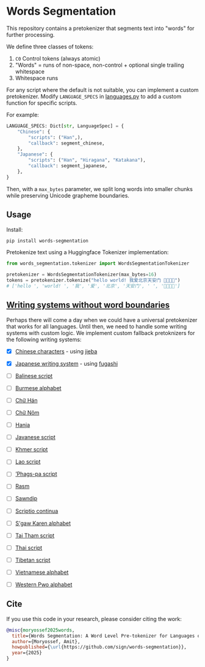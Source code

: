 # Words Segmentation

This repository contains a pretokenizer that segments text into "words" for further processing.

We define three classes of tokens:

1. `C0` Control tokens (always atomic)
2. "Words" = runs of non-space, non-control + optional single trailing whitespace
3. Whitespace runs

For any script where the default is not suitable, you can implement a custom pretokenizer.
Modify `LANGUAGE_SPECS` in [languages.py](./words_segmentation/languages.py) to add a custom function for specific scripts.

For example:

```python
LANGUAGE_SPECS: Dict[str, LanguageSpec] = {
    "Chinese": {
        "scripts": ("Han",),
        "callback": segment_chinese,
    },
    "Japanese": {
        "scripts": ("Han", "Hiragana", "Katakana"),
        "callback": segment_japanese,
    },
}
```

Then, with a `max_bytes` parameter, we split long words into smaller chunks while preserving
Unicode grapheme boundaries.

## Usage

Install:
```bash
pip install words-segmentation
```

Pretokenize text using a Huggingface Tokenizer implementation:
```python
from words_segmentation.tokenizer import WordsSegmentationTokenizer

pretokenizer = WordsSegmentationTokenizer(max_bytes=16)
tokens = pretokenizer.tokenize("hello world! 我爱北京天安门 👩‍👩‍👧‍👦")
# ['hello ', 'world! ', '我', '爱', '北京', '天安门', ' ', '👩‍👩‍👧‍👦‍']
```


## [Writing systems without word boundaries](https://en.wikipedia.org/wiki/Category:Writing_systems_without_word_boundaries)

Perhaps there will come a day when we could have a universal pretokenizer that works for all languages.
Until then, we need to handle some writing systems with custom logic.
We implement custom fallback pretoknizers for the following writing systems:

- [x] [Chinese characters](https://en.wikipedia.org/wiki/Chinese_characters) - using [jieba](https://github.com/fxsjy/jieba)
- [x] [Japanese writing system](https://en.wikipedia.org/wiki/Japanese_writing_system) - using [fugashi](https://github.com/polm/fugashi)
- [ ] [Balinese script](https://en.wikipedia.org/wiki/Balinese_script)
- [ ] [Burmese alphabet](https://en.wikipedia.org/wiki/Burmese_alphabet)
- [ ] [Chữ Hán](https://en.wikipedia.org/wiki/Ch%E1%BB%AF_H%C3%A1n)
- [ ] [Chữ Nôm](https://en.wikipedia.org/wiki/Ch%E1%BB%AF_N%C3%B4m)
- [ ] [Hanja](https://en.wikipedia.org/wiki/Hanja)
- [ ] [Javanese script](https://en.wikipedia.org/wiki/Javanese_script)
- [ ] [Khmer script](https://en.wikipedia.org/wiki/Khmer_script)
- [ ] [Lao script](https://en.wikipedia.org/wiki/Lao_script)
- [ ] [ʼPhags-pa script](https://en.wikipedia.org/wiki/%CA%BCPhags-pa_script)
- [ ] [Rasm](https://en.wikipedia.org/wiki/Rasm)
- [ ] [Sawndip](https://en.wikipedia.org/wiki/Sawndip)
- [ ] [Scriptio continua](https://en.wikipedia.org/wiki/Scriptio_continua)
- [ ] [S'gaw Karen alphabet](https://en.wikipedia.org/wiki/S%27gaw_Karen_alphabet)
- [ ] [Tai Tham script](https://en.wikipedia.org/wiki/Tai_Tham_script)
- [ ] [Thai script](https://en.wikipedia.org/wiki/Thai_script)
- [ ] [Tibetan script](https://en.wikipedia.org/wiki/Tibetan_script)
- [ ] [Vietnamese alphabet](https://en.wikipedia.org/wiki/Vietnamese_alphabet)
- [ ] [Western Pwo alphabet](https://en.wikipedia.org/wiki/Western_Pwo_alphabet)


## Cite

If you use this code in your research, please consider citing the work:

```bibtex
@misc{moryossef2025words,
  title={Words Segmentation: A Word Level Pre-tokenizer for Languages of the World},
  author={Moryossef, Amit},
  howpublished={\url{https://github.com/sign/words-segmentation}},
  year={2025}
}
```